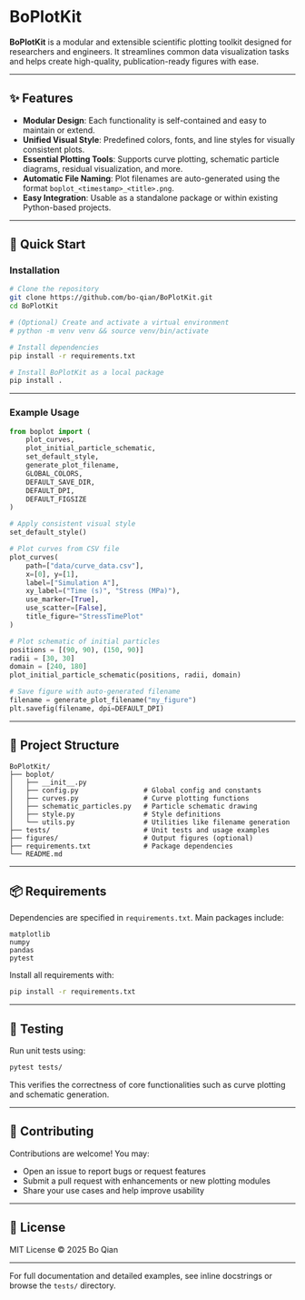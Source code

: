 <!--
 * @Author: bo-qian bqian@shu.edu.cn
 * @Date: 2025-06-25 15:25:33
 * @LastEditors: bo-qian bqian@shu.edu.cn
 * @LastEditTime: 2025-06-25 19:39:38
 * @FilePath: /BoPlotKit/README.md
 * @Description: English introduction for BoPlotKit
 * Copyright (c) 2025 by Bo Qian, All Rights Reserved. 
-->


# BoPlotKit

**BoPlotKit** is a modular and extensible scientific plotting toolkit designed for researchers and engineers. It streamlines common data visualization tasks and helps create high-quality, publication-ready figures with ease.

---

## ✨ Features

- **Modular Design**: Each functionality is self-contained and easy to maintain or extend.
- **Unified Visual Style**: Predefined colors, fonts, and line styles for visually consistent plots.
- **Essential Plotting Tools**: Supports curve plotting, schematic particle diagrams, residual visualization, and more.
- **Automatic File Naming**: Plot filenames are auto-generated using the format `boplot_<timestamp>_<title>.png`.
- **Easy Integration**: Usable as a standalone package or within existing Python-based projects.

---

## 🚀 Quick Start

### Installation

```bash
# Clone the repository
git clone https://github.com/bo-qian/BoPlotKit.git
cd BoPlotKit

# (Optional) Create and activate a virtual environment
# python -m venv venv && source venv/bin/activate

# Install dependencies
pip install -r requirements.txt

# Install BoPlotKit as a local package
pip install .
```

---

### Example Usage

```python
from boplot import (
    plot_curves,
    plot_initial_particle_schematic,
    set_default_style,
    generate_plot_filename,
    GLOBAL_COLORS,
    DEFAULT_SAVE_DIR,
    DEFAULT_DPI,
    DEFAULT_FIGSIZE
)

# Apply consistent visual style
set_default_style()

# Plot curves from CSV file
plot_curves(
    path=["data/curve_data.csv"],
    x=[0], y=[1],
    label=["Simulation A"],
    xy_label=("Time (s)", "Stress (MPa)"),
    use_marker=[True],
    use_scatter=[False],
    title_figure="StressTimePlot"
)

# Plot schematic of initial particles
positions = [(90, 90), (150, 90)]
radii = [30, 30]
domain = [240, 180]
plot_initial_particle_schematic(positions, radii, domain)

# Save figure with auto-generated filename
filename = generate_plot_filename("my_figure")
plt.savefig(filename, dpi=DEFAULT_DPI)
```

---

## 📁 Project Structure

```
BoPlotKit/
├── boplot/
│   ├── __init__.py
│   ├── config.py                # Global config and constants
│   ├── curves.py                # Curve plotting functions
│   ├── schematic_particles.py   # Particle schematic drawing
│   ├── style.py                 # Style definitions
│   └── utils.py                 # Utilities like filename generation
├── tests/                       # Unit tests and usage examples
├── figures/                     # Output figures (optional)
├── requirements.txt             # Package dependencies
└── README.md
```

---

## 📦 Requirements

Dependencies are specified in `requirements.txt`. Main packages include:

```
matplotlib
numpy
pandas
pytest
```

Install all requirements with:

```bash
pip install -r requirements.txt
```

---

## 🧪 Testing

Run unit tests using:

```bash
pytest tests/
```

This verifies the correctness of core functionalities such as curve plotting and schematic generation.

---

## 🤝 Contributing

Contributions are welcome! You may:

- Open an issue to report bugs or request features
- Submit a pull request with enhancements or new plotting modules
- Share your use cases and help improve usability

---

## 📄 License

MIT License © 2025 Bo Qian

---

For full documentation and detailed examples, see inline docstrings or browse the `tests/` directory.
